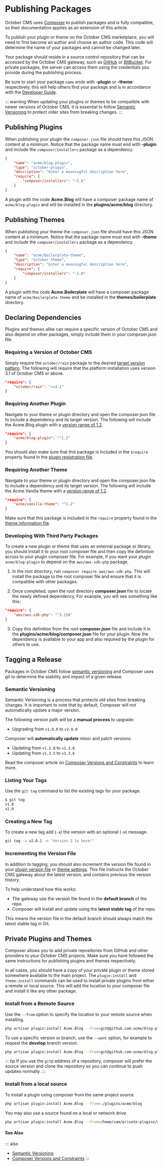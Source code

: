 # Publishing Packages

October CMS uses [Composer](https://getcomposer.org/) to publish packages and is fully compatible, so their documentation applies as an extension of this article.

To publish your plugin or theme on the October CMS marketplace, you will need to first become an author and choose an author code. This code will determine the name of your packages and cannot be changed later.

Your package should reside in a source control repository that can be accessed by the October CMS gateway, such as [GitHub](https://github.com/) or [BitBucket](https://bitbucket.org/). For private packages, the server can access them using the credentials you provide during the publishing process.

Be sure to start your package `name` ends with **-plugin** or **-theme** respectively, this will help others find your package and is in accordance with the [Developer Guide](https://octobercms.com/help/guidelines/developer#package-naming).

::: warning
When updating your plugins or themes to be compatible with newer versions of October CMS, it is essential to follow [Semantic Versioning](https://semver.org/) to protect older sites from breaking changes.
:::

## Publishing Plugins

When publishing your plugin the `composer.json` file should have this JSON content at a minimum. Notice that the package name must end with **-plugin** and include the `composer/installers` package as a dependency.

```json
{
    "name": "acme/blog-plugin",
    "type": "october-plugin",
    "description": "Enter a meaningful description here",
    "require": {
        "composer/installers": "~1.0"
    }
}
```

A plugin with the code **Acme.Blog** will have a composer package name of `acme/blog-plugin` and will be installed in the **plugins/acme/blog** directory.

## Publishing Themes

When publishing your theme the `composer.json` file should have this JSON content at a minimum. Notice that the package name must end with **-theme** and include the `composer/installers` package as a dependency.

```json
{
    "name": "acme/boilerplate-theme",
    "type": "october-theme",
    "description": "Enter a meaningful description here",
    "require": {
        "composer/installers": "~1.0"
    }
}
```

A plugin with the code **Acme.Boilerplate** will have a composer package name of `acme/boilerplate-theme` and be installed in the **themes/boilerplate** directory.

## Declaring Dependencies

Plugins and themes alike can require a specific version of October CMS and also depend on other packages, simply include them in your composer.json file.

### Requiring a Version of October CMS

Simply require the `october/rain` package to the desired [target version pattern](https://getcomposer.org/doc/articles/versions.md). The following will require that the platform installation uses version 3.1 of October CMS or above.

```json
"require": {
    "october/rain": ">=3.1"
}
```

### Requiring Another Plugin

Navigate to your theme or plugin directory and open the composer.json file to include a dependency and its target version. The following will include the Acme.Blog plugin with a [version range of 1.2](https://getcomposer.org/doc/articles/versions.md).

```json
"require": {
    "acme/blog-plugin": "^1.2"
}
```

You should also make sure that this package is included in the `$require` property found in the [plugin registration file](../system/plugins.md).

### Requiring Another Theme

Navigate to your theme or plugin directory and open the composer.json file to include a dependency and its target version. The following will include the Acme.Vanilla theme with a [version range of 1.2](https://getcomposer.org/doc/articles/versions.md).

```json
"require": {
    "acme/vanilla-theme": "^1.2"
}
```

Make sure that this package is included in the `require` property found in the [theme information file](../../cms/themes/settings.md).

### Developing With Third Party Packages

To create a new plugin or theme that uses an external package or library, you should install it to your root composer file and then copy the definition across to your plugin composer file. For example, if you want your plugin `acme/blog-plugin` to depend on the `aws/aws-sdk-php` package.

1. In the root directory, run `composer require aws/aws-sdk-php`. This will install the package to the root composer file and ensure that it is compatible with other packages.

2. Once completed, open the root directory **composer.json** file to locate the newly defined dependency. For example, you will see something like this:

```json
"require": {
    "aws/aws-sdk-php": "^3.158"
}
```

3. Copy this definition from the root **composer.json** file and include it in the **plugins/acme/blog/composer.json** file for your plugin. Now the dependency is available to your app and also required by the plugin for others to use.

## Tagging a Release

Packages in October CMS follow [semantic versioning](https://semver.org/) and Composer uses git to determine the stability and impact of a given release.

### Semantic Versioning

Semantic Versioning is a process that protects old sites from breaking changes. It is important to note that by default, Composer will not automatically update a major version.

The following version path will be a **manual process** to upgrade:

- Upgrading from `v1.0.0` to `v2.0.0`

Composer will **automatically update** minor and patch versions:

- Updating from `v1.2.0` to `v1.3.0`
- Updating from `v1.3.5` to `v1.3.6`

Read the composer article on [Composer Versions and Constraints](https://getcomposer.org/doc/articles/versions.md) to learn more.

### Listing Your Tags

Use the `git tag` command to list the existing tags for your package.

```bash
$ git tag
v1.0
v2.0
```

### Creating a New Tag

To create a new tag add (`-a`) the version with an optional (`-m`) message.

```bash
git tag -a v2.0.1 -m "Version 2 is here!"
```

### Incrementing the Version File

In addition to tagging, you should also increment the version file found in your [plugin version file](../system/plugins.md) or [theme settings](../../cms/themes/settings.md). This file instructs the October CMS gateway about the latest version, and contains previous the version history.

To help understand how this works:

- The gateway use the version file found in the **default branch** of the repo.
- Composer will install and update using the **latest stable tag** of the repo.

This means the version file in the default branch should always match the latest stable tag in Git.

## Private Plugins and Themes

Composer allows you to add private repositories from GitHub and other providers to your October CMS projects. Make sure you have followed the same instructions for publishing plugins and themes respectively.

In all cases, you should have a copy of your private plugin or theme stored somewhere available to the main project. The `plugin:install` and `theme:install` commands can be used to install private plugins from either a remote or local source. This will add the location to your composer file and install it like any other package.

### Install from a Remote Source

Use the `--from` option to specify the location to your remote source when installing.

```bash
php artisan plugin:install Acme.Blog --from=git@github.com:acme/blog-plugin.git
```

To use a specific version or branch, use the `--want` option, for example to request the **develop** branch version.

```bash
php artisan plugin:install Acme.Blog --from=git@github.com:acme/blog-plugin.git --want=dev-develop
```

::: tip
If you use the `git@` address of a repository, composer will prefer the source version and clone the repository so you can continue to push updates normally.
:::

### Install from a local source

To install a plugin using composer from the same project source.

```bash
php artisan plugin:install Acme.Blog --from=./plugins/acme/blog
```

You may also use a source found on a local or network drive.

```bash
php artisan plugin:install Acme.Blog --from=/home/sam/private-plugins/acme-blog
```

#### See Also

::: also
* [Semantic Versioning](https://semver.org/)
* [Composer Versions and Constraints](https://getcomposer.org/doc/articles/versions.md)
:::
